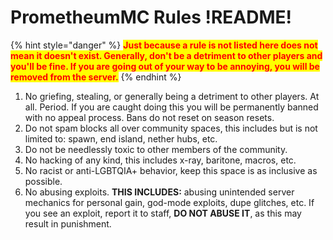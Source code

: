 # PrometheumMC Rules !README!

{% hint style="danger" %}
<mark style="color:red;">**Just because a rule is not listed here does not mean it doesn't exist. Generally, don't be a detriment to other players and you'll be fine. If you are going out of your way to be annoying, you will be removed from the server.**</mark>
{% endhint %}

1. No griefing, stealing, or generally being a detriment to other players. At all. Period. If you are caught doing this you will be permanently banned with no appeal process. Bans do not reset on season resets.&#x20;
2. Do not spam blocks all over community spaces, this includes but is not limited to: spawn, end island, nether hubs, etc.&#x20;
3. Do not be needlessly toxic to other members of the community.&#x20;
4. No hacking of any kind, this includes x-ray, baritone, macros, etc.&#x20;
5. No racist or anti-LGBTQIA+ behavior, keep this space is as inclusive as possible.
6. No abusing exploits. **THIS INCLUDES:** abusing unintended server mechanics for personal gain, god-mode exploits, dupe glitches, etc. If you see an exploit, report it to staff, **DO NOT ABUSE IT**, as this may result in punishment.&#x20;



